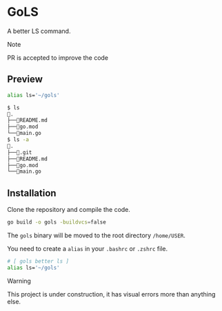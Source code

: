 # GoLS

A better LS command.

> [!NOTE]
> PR is accepted to improve the code

## Preview

```sh
alias ls='~/gols'
```

```sh
$ ls     
📁.
├──📄README.md
├──📄go.mod
└──📄main.go
$ ls -a
📁.
├──📁.git
├──📄README.md
├──📄go.mod
└──📄main.go
```

## Installation

Clone the repository and compile the code.

```bash
go build -o gols -buildvcs=false
```

The `gols` binary will be moved to the root directory `/home/USER`.

You need to create a `alias` in your `.bashrc` or `.zshrc` file.

```bash
# [ gols better ls ]
alias ls='~/gols'
```

> [!WARNING]
> This project is under construction, it has visual errors more than anything else.
